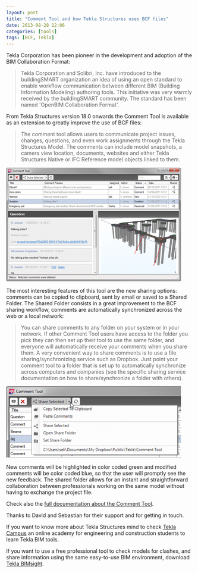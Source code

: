 ```yaml
---
layout: post
title: "Comment Tool and how Tekla Structures uses BCF files"
date: 2013-08-28 12:06
categories: [tools]
tags: [BCF, Tekla]
---
```

Tekla Corporation has been pioneer in the development and adoption of the BIM Collaboration Format:

> Tekla Corporation and Solibri, Inc. have introduced to the buildingSMART organization an idea of using an open standard to enable workflow communication between different BIM (Building Information Modeling) authoring tools. This initiative was very warmly received by the buildingSMART community. The standard has been named 'OpenBIM Collaboration Format'.

From Tekla Structures version 18.0 onwards the Comment Tool is available as an extension to greatly improve the use of BCF files: 

> The comment tool allows users to communicate project issues, changes, questions, and even work assignments through the Tekla Structures Model. The comments can include model snapshots, a camera view location, documents, websites and either Tekla Structures Native or IFC Reference model objects linked to them.

![CommentTool_image1](/assets/2013/08/CommentTool_image1-470x305.png)

The most interesting features of this tool are the new sharing options: comments can be copied to clipboard, sent by email or saved to a Shared Folder. The Shared Folder consists in a great improvement to the BCF sharing workflow, comments are automatically synchronized across the web or a local network:

> You can share comments to any folder on your system or in your network. If other Comment Tool users have access to the folder you pick they can then set up their tool to use the same folder, and everyone will automatically receive your comments when you share them. A very convenient way to share comments is to use a file sharing/synchronizing service such as Dropbox. Just point your comment tool to a folder that is set up to automatically synchronize across computers and companies (see the specific sharing service documentation on how to share/synchronize a folder with others).

![CommentTool_image11](/assets/2013/08/CommentTool_image11-470x191.png)

New comments will be highlighted in color coded green and modified comments will be color coded blue, so that the user will promptly see the new feedback. The shared folder allows for an instant and straightforward collaboration between professionals working on the same model without having to exchange the project file.

Check also the [full documentation about the Comment Tool](http://teklastructures.support.tekla.com/190/en/ext_comment_tool).

Thanks to David and Sebastian for their support and for getting in touch.

If you want to know more about Tekla Structures mind to check [Tekla Campus](http://campus.tekla.com/) an online academy for engineering and construction students to learn Tekla BIM tools.

If you want to use a free professional tool to check models for clashes, and share information using the same easy-to-use BIM environment, download [Tekla BIMsight](http://www.teklabimsight.com/).

